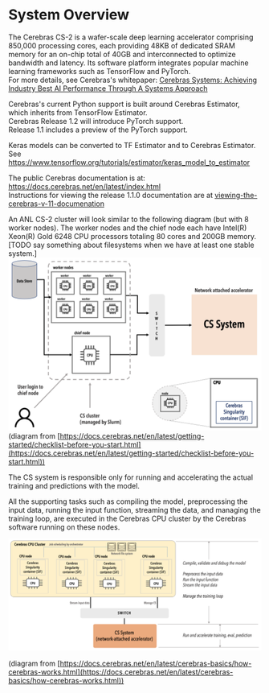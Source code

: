 # System Overview
The Cerebras CS-2 is a wafer-scale deep learning accelerator comprising 850,000 processing cores, each providing 48KB of dedicated SRAM memory for an on-chip total of 40GB and interconnected to optimize bandwidth and latency. Its software platform integrates popular machine learning frameworks such as TensorFlow and PyTorch.<br>
For more details, see Cerebras's whitepaper:
<a href="https://f.hubspotusercontent30.net/hubfs/8968533/Cerebras-CS-2-Whitepaper.pdf">Cerebras Systems: Achieving Industry Best AI Performance Through A Systems Approach</a>



Cerebras's current Python support is built around Cerebras Estimator, which inherits from TensorFlow Estimator.<br>
Cerebras Release 1.2 will introduce PyTorch support.</br>
Release 1.1 includes a preview of the PyTorch support. 

Keras models can be converted to TF Estimator and to Cerebras Estimator.  See <https://www.tensorflow.org/tutorials/estimator/keras_model_to_estimator>

The public Cerebras documentation is at:<br>
<https://docs.cerebras.net/en/latest/index.html><br>
Instructions for viewing the release 1.1.0 documentation are at [viewing-the-cerebras-v-11-documenation](Miscellaneous.md#viewing-the-cerebras-v-11-documenation)

An ANL CS-2 cluster will look similar to the following diagram (but with 8 worker nodes). The worker nodes and the chief node each have Intel(R) Xeon(R) Gold 6248 CPU processors totaling 80 cores and 200GB memory.<br>
[TODO say something about filesystems when we have at least one stable system.]	
![CS-2 cluster diagram](./cs-getting-started.png)
(diagram from
[https://docs.cerebras.net/en/latest/getting-started/checklist-before-you-start.html](https://docs.cerebras.net/en/latest/getting-started/checklist-before-you-start.html))



The CS system is responsible only for running and accelerating the actual training and predictions with the model.

All the supporting tasks such as compiling the model, preprocessing the input data, running the input function, streaming the data, and managing the training loop, are executed in the Cerebras CPU cluster by the Cerebras software running on these nodes.

![Programming model](./compile-vs-run.png)
<!---https://docs.cerebras.net/en/latest/_images/compile-vs-run.png-->
(diagram from [https://docs.cerebras.net/en/latest/cerebras-basics/how-cerebras-works.html](https://docs.cerebras.net/en/latest/cerebras-basics/how-cerebras-works.html))
